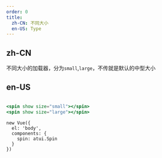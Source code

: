 ```yaml
---
order: 0
title:
  zh-CN: 不同大小
  en-US: Type
---
```


## zh-CN

不同大小的加载器，分为`small`,`large`，不传就是默认的中型大小

## en-US


````jsx

<spin show size="small"></spin>
<spin show size="large"></spin>


````

````vue-script
new Vue({
  el: 'body',
  components: {
    spin: atui.Spin
  }
})
````
